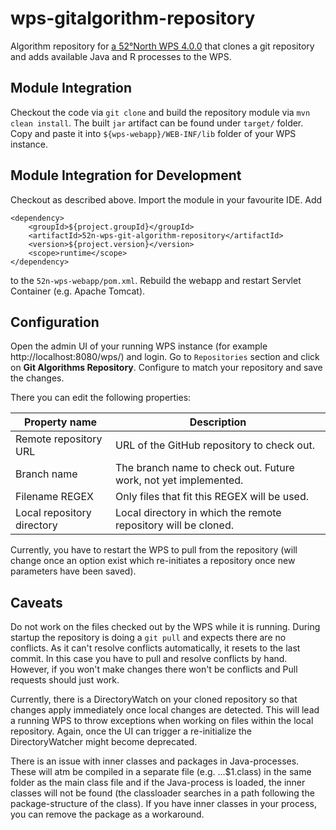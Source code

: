 # wps-gitalgorithm-repository
Algorithm repository for [a 52°North WPS 4.0.0](https://github.com/52North/WPS) that clones a git repository and adds available Java and R processes to the WPS.

## Module Integration
Checkout the code via `git clone` and build the repository module via `mvn clean install`. The built `jar` artifact can be found under `target/` folder. Copy and paste it into `${wps-webapp}/WEB-INF/lib` folder of your WPS instance.

## Module Integration for Development
Checkout as described above. Import the module in your favourite IDE. Add
```
<dependency>
    <groupId>${project.groupId}</groupId>
    <artifactId>52n-wps-git-algorithm-repository</artifactId>
    <version>${project.version}</version>
    <scope>runtime</scope>
</dependency>	
```
to the `52n-wps-webapp/pom.xml`. Rebuild the webapp and restart Servlet Container (e.g. Apache Tomcat).

## Configuration
Open the admin UI of your running WPS instance (for example http://localhost:8080/wps/) and login. Go to `Repositories` section and click on **Git Algorithms Repository**. Configure to match your repository and save the changes. 

There you can edit the following properties:

Property name | Description
------------ | -------------
Remote repository URL | URL of the GitHub repository to check out.
Branch name | The branch name to check out. Future work, not yet implemented.
Filename REGEX  | Only files that fit this REGEX will be used.
Local repository directory | Local directory in which the remote repository will be cloned.


Currently, you have to restart the WPS to pull from the repository (will change once an option exist which re-initiates a repository once new parameters have been saved).

## Caveats
Do not work on the files checked out by the WPS while it is running. During startup the repository is doing a `git pull` and expects there are no conflicts. As it can't resolve conflicts automatically, it resets to the last commit. In this case you have to pull and resolve conflicts by hand. However, if you won't make changes there won't be conflicts and Pull requests should just work.


Currently, there is a DirectoryWatch on your cloned repository so that changes apply immediately once local changes are detected. This will lead a running WPS to throw exceptions when working on files within the local repository. Again, once the UI can trigger a re-initialize the DirectoryWatcher might become deprecated.

There is an issue with inner classes and packages in Java-processes. These will atm be compiled in a separate file (e.g. ...$1.class) in the same folder as the main class file and if the Java-process is loaded, the inner classes will not be found (the classloader searches in a path following the package-structure of the class). If you have inner classes in your process, you can remove the package as a workaround.
